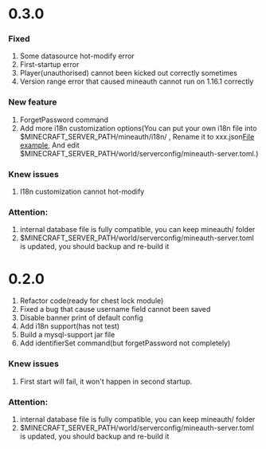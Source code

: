 # 0.3.0

### Fixed

1. Some datasource hot-modify error
2. First-startup error
3. Player(unauthorised) cannot been kicked out correctly sometimes
4. Version range error that caused mineauth cannot run on 1.16.1 correctly

### New feature

1. ForgetPassword command
2. Add more i18n customization options(You can put your own i18n file into $MINECRAFT_SERVER_PATH/mineauth/i18n/ ,
   Rename it to xxx.json[File example](src/main/resources/assets/mineauth/json/i18n), And edit
   $MINECRAFT_SERVER_PATH/world/serverconfig/mineauth-server.toml.)

### Knew issues

1. I18n customization cannot hot-modify

### Attention:

1. internal database file is fully compatible, you can keep mineauth/ folder
2. $MINECRAFT_SERVER_PATH/world/serverconfig/mineauth-server.toml is updated, you should backup and re-build it

# 0.2.0

1. Refactor code(ready for chest lock module)
2. Fixed a bug that cause username field cannot been saved
3. Disable banner print of default config
4. Add i18n support(has not test)
5. Build a mysql-support jar file
6. Add identifierSet command(but forgetPassword not completely)

### Knew issues

1. First start will fail, it won't happen in second startup.

### Attention:

1. internal database file is fully compatible, you can keep mineauth/ folder
2. $MINECRAFT_SERVER_PATH/world/serverconfig/mineauth-server.toml is updated, you should backup and re-build it
